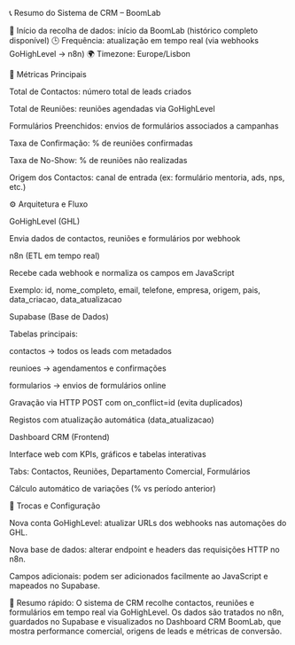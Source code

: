 📞 Resumo do Sistema de CRM – BoomLab

📅 Início da recolha de dados: início da BoomLab (histórico completo disponível)
🕒 Frequência: atualização em tempo real (via webhooks GoHighLevel → n8n)
🌍 Timezone: Europe/Lisbon

🔢 Métricas Principais

Total de Contactos: número total de leads criados

Total de Reuniões: reuniões agendadas via GoHighLevel

Formulários Preenchidos: envios de formulários associados a campanhas

Taxa de Confirmação: % de reuniões confirmadas

Taxa de No-Show: % de reuniões não realizadas

Origem dos Contactos: canal de entrada (ex: formulário mentoria, ads, nps, etc.)

⚙️ Arquitetura e Fluxo

GoHighLevel (GHL)

Envia dados de contactos, reuniões e formulários por webhook

n8n (ETL em tempo real)

Recebe cada webhook e normaliza os campos em JavaScript

Exemplo: id, nome_completo, email, telefone, empresa, origem, pais, data_criacao, data_atualizacao

Supabase (Base de Dados)

Tabelas principais:

contactos → todos os leads com metadados

reunioes → agendamentos e confirmações

formularios → envios de formulários online

Gravação via HTTP POST com on_conflict=id (evita duplicados)

Registos com atualização automática (data_atualizacao)

Dashboard CRM (Frontend)

Interface web com KPIs, gráficos e tabelas interativas

Tabs: Contactos, Reuniões, Departamento Comercial, Formulários

Cálculo automático de variações (% vs período anterior)

🔄 Trocas e Configuração

Nova conta GoHighLevel: atualizar URLs dos webhooks nas automações do GHL.

Nova base de dados: alterar endpoint e headers das requisições HTTP no n8n.

Campos adicionais: podem ser adicionados facilmente ao JavaScript e mapeados no Supabase.

🧩 Resumo rápido:
O sistema de CRM recolhe contactos, reuniões e formulários em tempo real via GoHighLevel.
Os dados são tratados no n8n, guardados no Supabase e visualizados no Dashboard CRM BoomLab, que mostra performance comercial, origens de leads e métricas de conversão.